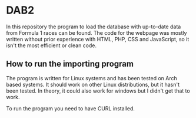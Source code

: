 # DAB2

In this repository the program to load the database with up-to-date data from Formula 1 races can be found.
The code for the webpage was mostly written without prior experience with HTML, PHP, CSS and JavaScript, so it isn't the most efficient or clean code.

## How to run the importing program
The program is written for Linux systems and has been tested on Arch based systems.
It should work on other Linux distributions, but it hasn't been tested.
In theory, it could also work for windows but I didn't get that to work.

To run the program you need to have CURL installed. 